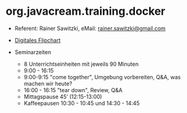 # org.javacream.training.docker

* Referent: Rainer Sawitzki, eMail: rainer.sawitzki@gmail.com

* [Digitales Flipchart](https://docs.google.com/presentation/d/1p2-pdJh7PeiTnQQicBFnpMVDstbRSu8eMlOPsDN4dWo/edit?usp=sharing)

* Seminarzeiten
  * 8 Unterrichtseinheiten mit jeweils 90 Minuten
  * 9:00 - 16:15
  * 9:00-9:15 "come together", Umgebung vorbereiten, Q&A, was machen wir heute?
  * 16:00 - 16:15 "tear down", Review, Q&A
  * Mittagspause 45’ (12:15-13:00)
  * Kaffeepausen 10:30 - 10:45 und 14:30 - 14:45


